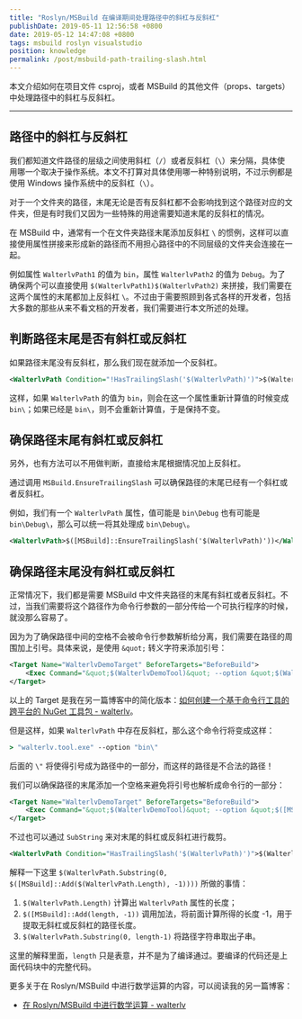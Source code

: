 ```yaml
---
title: "Roslyn/MSBuild 在编译期间处理路径中的斜杠与反斜杠"
publishDate: 2019-05-11 12:56:58 +0800
date: 2019-05-12 14:47:08 +0800
tags: msbuild roslyn visualstudio
position: knowledge
permalink: /post/msbuild-path-trailing-slash.html
---
```


本文介绍如何在项目文件 csproj，或者 MSBuild 的其他文件（props、targets）中处理路径中的斜杠与反斜杠。

---

<div id="toc"></div>

## 路径中的斜杠与反斜杠

我们都知道文件路径的层级之间使用斜杠（`/`）或者反斜杠（`\`）来分隔，具体使用哪一个取决于操作系统。本文不打算对具体使用哪一种特别说明，不过示例都是使用 Windows 操作系统中的反斜杠（`\`）。

对于一个文件夹的路径，末尾无论是否有反斜杠都不会影响找到这个路径对应的文件夹，但是有时我们又因为一些特殊的用途需要知道末尾的反斜杠的情况。

在 MSBuild 中，通常有一个在文件夹路径末尾添加反斜杠 `\` 的惯例，这样可以直接使用属性拼接来形成新的路径而不用担心路径中的不同层级的文件夹会连接在一起。

例如属性 `WalterlvPath1` 的值为 `bin`，属性 `WalterlvPath2` 的值为 `Debug`。为了确保两个可以直接使用 `$(WalterlvPath1)$(WalterlvPath2)` 来拼接，我们需要在这两个属性的末尾都加上反斜杠 `\`。不过由于需要照顾到各式各样的开发者，包括大多数的那些从来不看文档的开发者，我们需要进行本文所述的处理。

## 判断路径末尾是否有斜杠或反斜杠

如果路径末尾没有反斜杠，那么我们现在就添加一个反斜杠。

```xml
<WalterlvPath Condition="!HasTrailingSlash('$(WalterlvPath)')">$(WalterlvPath)\</WalterlvPath>
```

这样，如果 `WalterlvPath` 的值为 `bin`，则会在这一个属性重新计算值的时候变成 `bin\`；如果已经是 `bin\`，则不会重新计算值，于是保持不变。

## 确保路径末尾有斜杠或反斜杠

另外，也有方法可以不用做判断，直接给末尾根据情况加上反斜杠。

通过调用 `MSBuild.EnsureTrailingSlash` 可以确保路径的末尾已经有一个斜杠或者反斜杠。

例如，我们有一个 `WalterlvPath` 属性，值可能是 `bin\Debug` 也有可能是 `bin\Debug\`，那么可以统一将其处理成 `bin\Debug\`。

```xml
<WalterlvPath>$([MSBuild]::EnsureTrailingSlash('$(WalterlvPath)'))</WalterlvPath>
```

## 确保路径末尾没有斜杠或反斜杠

正常情况下，我们都是需要 MSBuild 中文件夹路径的末尾有斜杠或者反斜杠。不过，当我们需要将这个路径作为命令行参数的一部分传给一个可执行程序的时候，就没那么容易了。

因为为了确保路径中间的空格不会被命令行参数解析给分离，我们需要在路径的周围加上引号。具体来说，是使用 `&quot;` 转义字符来添加引号：

```xml
<Target Name="WalterlvDemoTarget" BeforeTargets="BeforeBuild">
    <Exec Command="&quot;$(WalterlvDemoTool)&quot; --option &quot;$(WalterlvPath)&quot;" />
</Target>
```

以上的 Target 是我在另一篇博客中的简化版本：[如何创建一个基于命令行工具的跨平台的 NuGet 工具包 - walterlv](/post/create-a-cross-platform-command-based-nuget-tool)。

但是这样，如果 `WalterlvPath` 中存在反斜杠，那么这个命令行将变成这样：

```cmd
> "walterlv.tool.exe" --option "bin\"
```

后面的 `\"` 将使得引号成为路径中的一部分，而这样的路径是不合法的路径！

我们可以确保路径的末尾添加一个空格来避免将引号也解析成命令行的一部分：

```xml
<Target Name="WalterlvDemoTarget" BeforeTargets="BeforeBuild">
    <Exec Command="&quot;$(WalterlvDemoTool)&quot; --option &quot;$([MSBuild]::EnsureTrailingSlash('$(BasePathInInstaller)')) &quot;" />
</Target>
```

不过也可以通过 `SubString` 来对末尾的斜杠或反斜杠进行裁剪。

```xml
<WalterlvPath Condition="HasTrailingSlash('$(WalterlvPath)')">$(WalterlvPath.Substring(0, $([MSBuild]::Add($(WalterlvPath.Length), -1))))</WalterlvPath>
```

解释一下这里 `$(WalterlvPath.Substring(0, $([MSBuild]::Add($(WalterlvPath.Length), -1))))` 所做的事情：

1. `$(WalterlvPath.Length)` 计算出 `WalterlvPath` 属性的长度；
1. `$([MSBuild]::Add(length, -1))` 调用加法，将前面计算所得的长度 -1，用于提取无斜杠或反斜杠的路径长度。
1. `$(WalterlvPath.Substring(0, length-1)` 将路径字符串取出子串。

这里的解释里面，`length` 只是表意，并不是为了编译通过。要编译的代码还是上面代码块中的完整代码。

更多关于在 Roslyn/MSBuild 中进行数学运算的内容，可以阅读我的另一篇博客：

- [在 Roslyn/MSBuild 中进行数学运算 - walterlv](/post/msbuild-numeric-methods)

